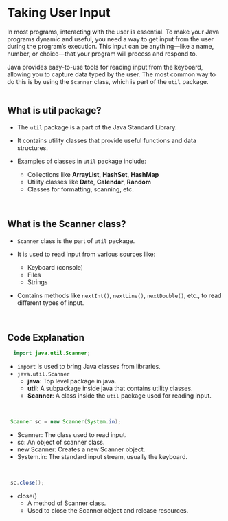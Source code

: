 # Taking User Input

In most programs, interacting with the user is essential. To make your Java programs dynamic and useful, you need a way to get input from the user during the program’s execution. This input can be anything—like a name, number, or choice—that your program will process and respond to.

Java provides easy-to-use tools for reading input from the keyboard, allowing you to capture data typed by the user. The most common way to do this is by using the `Scanner` class, which is part of the `util` package.
<br>
<br>

## What is **util** package?

- The `util` package is a part of the Java Standard Library.
- It contains utility classes that provide useful functions and data structures.

- Examples of classes in `util` package include:
    - Collections like **ArrayList**, **HashSet**, **HashMap**
    - Utility classes like **Date**, **Calendar**, **Random**
    - Classes for formatting, scanning, etc.
<br>

## What is the **Scanner** class?
- `Scanner` class is the part of `util` package.
- It is used to read input from various sources like:
   - Keyboard (console)
   - Files
   - Strings

- Contains methods like `nextInt()`, `nextLine()`, `nextDouble()`, etc., to read different types of input.
<br>


## Code Explanation

```java
  import java.util.Scanner;
```

- `import` is used to bring Java classes from libraries.
- `java.util.Scanner`
    - **java**: Top level package in java.
    - **util**: A subpackage inside java that contains utility classes.
    - **Scanner**: A class inside the `util` package used for reading input. 
<br>


```java
 Scanner sc = new Scanner(System.in); 
```
- Scanner: The class used to read input.
- sc: An object of scanner class.
- new Scanner: Creates a new Scanner object.
- System.in: The standard input stream, usually the keyboard.
<br>


```java
 sc.close(); 
```

- close()
   - A method of Scanner class.
   - Used to close the Scanner object and release resources.
            









